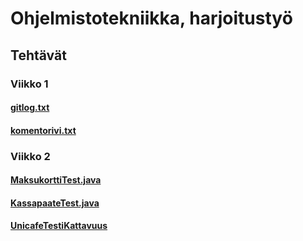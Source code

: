 # **Ohjelmistotekniikka, harjoitustyö**

## **Tehtävät**

### **Viikko 1**

#### [gitlog.txt](https://github.com/Eddiejjay/ot-harjoitustyo/commit/f8e147921f7092367b5bdf29b63fa1a55f4f2e20#diff-a19b490a601180b3e3a8d09f42249b62c1cd560077954a11f11d52355bd8233b)

#### [komentorivi.txt](https://github.com/Eddiejjay/ot-harjoitustyo/commit/f8e147921f7092367b5bdf29b63fa1a55f4f2e20#diff-9d0f547bedb6ff2b95c7538da807c1f1cbd2e419c15c1c939c3f1c5b5b541cd0)

### Viikko 2
#### [MaksukorttiTest.java](https://github.com/Eddiejjay/ot-harjoitustyo/blob/master/laskarit/viikko2/Maksukortti/src/test/java/MaksukorttiTest.java)
#### [KassapaateTest.java](https://github.com/Eddiejjay/ot-harjoitustyo/blob/master/laskarit/viikko2/Unicafe/src/test/java/KassapaateTest.java)
#### [UnicafeTestiKattavuus](https://github.com/Eddiejjay/ot-harjoitustyo/blob/master/laskarit/viikko2/UnicafeTestikattavuus.png)
